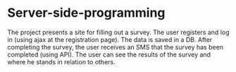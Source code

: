 # Server-side-programming
The project presents a site for filling out a survey.
The user registers and log in (using ajax at the registration page).
The data is saved in a DB.
After completing the survey, the user receives an SMS that the survey has been completed (using API).
The user can see the results of the survey and where he stands in relation to others. 

